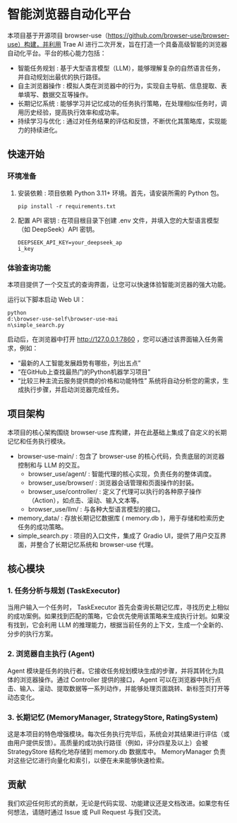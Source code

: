 # 智能浏览器自动化平台
本项目基于开源项目 browser-use（https://github.com/browser-use/browser-use）构建，并利用 Trae AI 进行二次开发，旨在打造一个具备高级智能的浏览器自动化平台。平台的核心能力包括：

- 智能任务规划 : 基于大型语言模型（LLM），能够理解复杂的自然语言任务，并自动规划出最优的执行路径。
- 自主浏览器操作 : 模拟人类在浏览器中的行为，实现自主导航、信息提取、表单填写、数据交互等操作。
- 长期记忆系统 : 能够学习并记忆成功的任务执行策略，在处理相似任务时，调用历史经验，提高执行效率和成功率。
- 持续学习与优化 : 通过对任务结果的评估和反馈，不断优化其策略库，实现能力的持续进化。
## 快速开始
### 环境准备
1. 
   安装依赖 : 项目依赖 Python 3.11+ 环境。首先，请安装所需的 Python 包。
   
   ```
   pip install -r requirements.txt
   ```
2. 
   配置 API 密钥 : 在项目根目录下创建 .env 文件，并填入您的大型语言模型（如 DeepSeek）API 密钥。
   
   ```
   DEEPSEEK_API_KEY=your_deepseek_ap
   i_key
   ```
### 体验查询功能
本项目提供了一个交互式的查询界面，让您可以快速体验智能浏览器的强大功能。

运行以下脚本启动 Web UI：

```
python 
d:\browser-use-self\browser-use-mai
n\simple_search.py
```
启动后，在浏览器中打开 http://127.0.0.1:7860 ，您可以通过该界面输入任务需求，例如：

- “最新的人工智能发展趋势有哪些，列出五点”
- “在GitHub上查找最热门的Python机器学习项目”
- “比较三种主流云服务提供商的价格和功能特性”
系统将自动分析您的需求，生成执行步骤，并启动浏览器完成任务。

## 项目架构
本项目的核心架构围绕 browser-use 库构建，并在此基础上集成了自定义的长期记忆和任务执行模块。

- browser-use-main/ : 包含了 browser-use 的核心代码，负责底层的浏览器控制和与 LLM 的交互。
  - browser_use/agent/ : 智能代理的核心实现，负责任务的整体调度。
  - browser_use/browser/ : 浏览器会话管理和页面操作的封装。
  - browser_use/controller/ : 定义了代理可以执行的各种原子操作（Action），如点击、滚动、输入文本等。
  - browser_use/llm/ : 与各种大型语言模型的接口。
- memory_data/ : 存放长期记忆数据库 ( memory.db )，用于存储和检索历史任务的成功策略。
- simple_search.py : 项目的入口文件，集成了 Gradio UI，提供了用户交互界面，并整合了长期记忆系统和 browser-use 代理。
## 核心模块
### 1. 任务分析与规划 (TaskExecutor)
当用户输入一个任务时， TaskExecutor 首先会查询长期记忆库，寻找历史上相似的成功案例。如果找到匹配的策略，它会优先使用该策略来生成执行计划。如果没有找到，它会利用 LLM 的推理能力，根据当前任务的上下文，生成一个全新的、分步的执行方案。

### 2. 浏览器自主执行 (Agent)
Agent 模块是任务的执行者。它接收任务规划模块生成的步骤，并将其转化为具体的浏览器操作。通过 Controller 提供的接口， Agent 可以在浏览器中执行点击、输入、滚动、提取数据等一系列动作，并能够处理页面跳转、新标签页打开等动态变化。

### 3. 长期记忆 (MemoryManager, StrategyStore, RatingSystem)
这是本项目的特色增强模块。每次任务执行完毕后，系统会对其结果进行评估（或由用户提供反馈）。高质量的成功执行路径（例如，评分四星及以上）会被 StrategyStore 结构化地存储到 memory.db 数据库中。 MemoryManager 负责对这些记忆进行向量化和索引，以便在未来能够快速检索。

## 贡献
我们欢迎任何形式的贡献，无论是代码实现、功能建议还是文档改进。如果您有任何想法，请随时通过 Issue 或 Pull Request 与我们交流。
